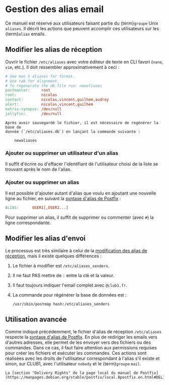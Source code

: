 Gestion des alias email
=======================

Ce manuel est réservé aux utilisateurs faisant partie du {term}`groupe` Unix `aliases`.
Il décrit les actions que peuvent accomplir ces utilisateurs sur les {term}`alias` emails.

Modifier les alias de réception
-------------------------------

Ouvrir le fichier `/etc/aliases` avec votre éditeur de texte en CLI favori
(`nano`, `vim`, etc.).
Il doit ressembler approximativement à ceci :

```Makefile
# See man 5 aliases for format.
# Use tab for alignment.
# To regenerate the db file run: newaliases
postmaster:     root
root:           nicolas
contact:        nicolas,vincent,guilhem,audrey
alert:          nicolas,vincent,guilhem
matrix-synapse: /dev/null
jellyfin:       /dev/null
```

```{important}
Après avoir sauvegardé le fichier, il est nécessaire de regénérer la base de
donnée (`/etc/aliases.db`) en lançant la commande suivante :

    newaliases
```

### Ajouter ou supprimer un utilisateur d'un alias

Il suffit d'écrire ou d'effacer l'identifiant de l'utilisateur choisi de la
liste se trouvant après le nom de l'alias.

### Ajouter ou supprimer un alias

Il est possible d'ajouter autant d'alias que voulu en ajoutant une nouvelle ligne
au fichier, en suivant la [syntaxe d'alias de Postfix](http://www.postfix.org/aliases.5.html) :

```Makefile
ALIAS:      USER1[,USER2...]
```

Pour supprimer un alias, il suffit de supprimer ou commenter (avec `#`) la ligne
correspondante.


Modifier les alias d'envoi
--------------------------

Le processus est très similaire à celui de la [modification des alias de réception](#modifier-les-alias-de-réception),
mais il existe quelques différences :

1. Le fichier à modifier est `/etc/aliases_senders`.
2. Il ne faut PAS mettre de `:` entre la clé et la valeur.
3. Il faut toujours indiquer l'email complet avec `@club1.fr`.
4. La commande pour régénérer la base de données est :

       /usr/sbin/postmap hash:/etc/aliases_senders

Utilisation avancée
-------------------

Comme indiqué précédemment, le fichier d'alias de réception `/etc/aliases` respecte la [syntaxe d'alias de Postfix](http://www.postfix.org/aliases.5.html).
En plus de rediriger les emails vers d'autres adresses,
elle permet de les envoyer vers des fichiers ou des commandes.
Dans ce cas, il faut faire attention aux permissions requises
pour créer les fichiers et exécuter les commandes.
Ces actions sont réalisées avec les droits de l'utilisateur correspondant à l'alias s'il existe
et sinon, sur CLUB1, avec l'utilisateur `nobody` et le {term}`groupe` `mail`.

```{admonition} Voir aussi
La [section "Delivery Rights" de la page local du manuel de Postfix](https://manpages.debian.org/stable/postfix/local.8postfix.en.html#DELIVERY_RIGHTS).
```
